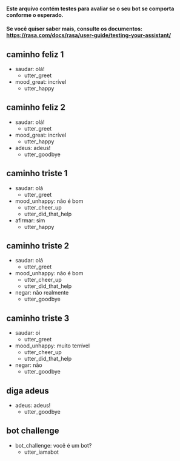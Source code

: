 #### Este arquivo contém testes para avaliar se o seu bot se comporta conforme o esperado.
#### Se você quiser saber mais, consulte os documentos: https://rasa.com/docs/rasa/user-guide/testing-your-assistant/

## caminho feliz 1
* saudar: olá!
  - utter_greet
* mood_great: incrível
  - utter_happy

## caminho feliz 2
* saudar: olá!
  - utter_greet
* mood_great: incrível
  - utter_happy
* adeus: adeus!
  - utter_goodbye

## caminho triste 1
* saudar: olá
  - utter_greet
* mood_unhappy: não é bom
  - utter_cheer_up
  - utter_did_that_help
* afirmar: sim
  - utter_happy

## caminho triste 2
* saudar: olá
  - utter_greet
* mood_unhappy: não é bom
  - utter_cheer_up
  - utter_did_that_help
* negar: não realmente
  - utter_goodbye

## caminho triste 3
* saudar: oi
  - utter_greet
* mood_unhappy: muito terrível
  - utter_cheer_up
  - utter_did_that_help
* negar: não
  - utter_goodbye

## diga adeus
* adeus: adeus!
  - utter_goodbye

## bot challenge
* bot_challenge: você é um bot?
  - utter_iamabot
